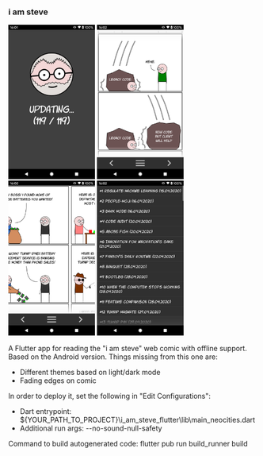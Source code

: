 ### i am steve
<img src="web/screenshot_1.png" alt="screenshot 1" width="175" />&nbsp;<img src="web/screenshot_2.png" alt="screenshot 2" width="175" />&nbsp;<img src="web/screenshot_3.png" alt="screenshot 3" width="175" />&nbsp;<img src="web/screenshot_4.png" alt="screenshot 4" width="175" />

A Flutter app for reading the "i am steve" web comic with offline support. Based on the Android version. Things missing from this one are:
- Different themes based on light/dark mode
- Fading edges on comic

In order to deploy it, set the following in "Edit Configurations":
- Dart entrypoint: ${YOUR_PATH_TO_PROJECT}\i_am_steve_flutter\lib\main_neocities.dart
- Additional run args: --no-sound-null-safety

Command to build autogenerated code:
flutter pub run build_runner build